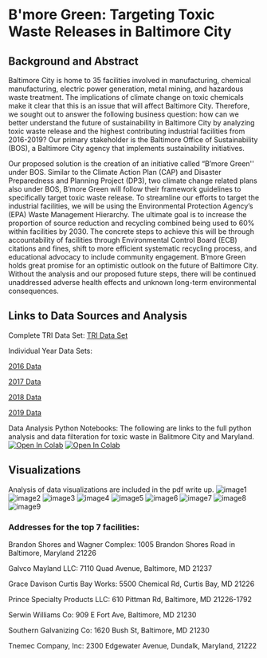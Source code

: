 # B'more Green: Targeting Toxic Waste Releases in Baltimore City 

## Background and Abstract
Baltimore City is home to 35 facilities involved in manufacturing, chemical manufacturing, electric power generation, metal mining, and hazardous waste treatment. The implications of climate change on toxic chemicals make it clear that this is an issue that will affect Baltimore City. Therefore, we sought out to answer the following business question: how can we better understand the future of sustainability in Baltimore City by analyzing toxic waste release and the highest contributing industrial facilities from 2016-2019? Our primary stakeholder is the Baltimore Office of Sustainability (BOS), a Baltimore City agency that implements sustainability initiatives. 

Our proposed solution is the creation of an initiative called “B’more Green'' under BOS. Similar to the Climate Action Plan (CAP) and Disaster Preparedness and Planning Project (DP3), two climate change related plans also under BOS, B’more Green will follow their framework guidelines to specifically target toxic waste release. To streamline our efforts to target the industrial facilities, we will be using the Environmental Protection Agency’s (EPA) Waste Management Hierarchy. The ultimate goal is to increase the proportion of source reduction and recycling combined being used to 60% within facilities by 2030. The concrete steps to achieve this will be through accountability of facilities through Environmental Control Board (ECB) citations and fines, shift to more efficient systematic recycling process, and educational advocacy to include community engagement. B’more Green holds great promise for an optimistic outlook on the future of Baltimore City. Without the analysis and our proposed future steps, there will be continued unaddressed adverse health effects and unknown long-term environmental consequences.

## Links to Data Sources and Analysis 
Complete TRI Data Set:
[TRI Data Set](https://github.com/katiesunsg/toxic-waste-releases-baltimorecity/blob/main/DataVisualizations_TRI_Dataset.xlsx)

Individual Year Data Sets:

[2016 Data](https://raw.githubusercontent.com/katiesunsg/toxic-waste-releases-baltimorecity/main/combined%20filtered.csv)

[2017 Data](https://raw.githubusercontent.com/katiesunsg/toxic-waste-releases-baltimorecity/main/tri_2016_md.csv)

[2018 Data](https://raw.githubusercontent.com/katiesunsg/toxic-waste-releases-baltimorecity/main/tri_2017_md.csv)

[2019 Data](https://raw.githubusercontent.com/katiesunsg/toxic-waste-releases-baltimorecity/main/tri_2018_md.csv)

Data Analysis Python Notebooks:
The following are links to the full python analysis and data filteration for toxic waste in Balitmore City and Maryland. 
[![Open In Colab](https://colab.research.google.com/assets/colab-badge.svg)](https://colab.research.google.com/drive/1pO4eHJu2X2zCqgOJj5fzHiShNbOVi-Ks?usp=sharing)
[![Open In Colab](https://colab.research.google.com/assets/colab-badge.svg)](https://colab.research.google.com/drive/1b6eWvln0RH4XMKx9dXtFnt42rIPLrbYT?usp=sharing)


## Visualizations 
Analysis of data visualizations are included in the pdf write up. 
![image1](https://github.com/katiesunsg/toxic-waste-releases-baltimorecity/blob/main/PieChart.png)
![image2](https://github.com/katiesunsg/toxic-waste-releases-baltimorecity/blob/main/annualreleasecounttop7.png)
![image3](https://github.com/katiesunsg/toxic-waste-releases-baltimorecity/blob/main/classification.png)
![image4](https://github.com/katiesunsg/toxic-waste-releases-baltimorecity/blob/main/totalcountoverall.png)
![image5](https://github.com/katiesunsg/toxic-waste-releases-baltimorecity/blob/main/sortedtopfacilitiespython.png)
![image6](https://github.com/katiesunsg/toxic-waste-releases-baltimorecity/blob/main/totaltoxicwasteMD.png)
![image7](https://github.com/katiesunsg/toxic-waste-releases-baltimorecity/blob/main/totalwastereleasedtop7.png)
![image8](https://github.com/katiesunsg/toxic-waste-releases-baltimorecity/blob/main/wastereleasesector.png)
![image9](https://github.com/katiesunsg/toxic-waste-releases-baltimorecity/blob/main/Red%20Top%207%20Facilities%20Map.JPG) 
### Addresses for the top 7 facilities:

Brandon Shores and Wagner Complex: 1005 Brandon Shores Road in Baltimore, Maryland 21226

Galvco Mayland LLC: 7110 Quad Avenue, Baltimore, MD 21237

Grace Davison Curtis Bay Works: 5500 Chemical Rd, Curtis Bay, MD 21226

Prince Specialty Products LLC: 610 Pittman Rd, Baltimore, MD 21226-1792

Serwin Williams Co: 909 E Fort Ave, Baltimore, MD 21230

Southern Galvanizing Co: 1620 Bush St, Baltimore, MD 21230

Tnemec Company, Inc: 2300 Edgewater Avenue, Dundalk, Maryland, 21222

